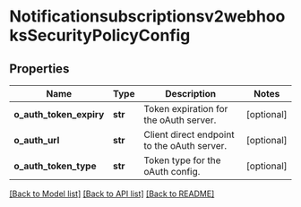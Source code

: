 # Notificationsubscriptionsv2webhooksSecurityPolicyConfig

## Properties
Name | Type | Description | Notes
------------ | ------------- | ------------- | -------------
**o_auth_token_expiry** | **str** | Token expiration for the oAuth server. | [optional] 
**o_auth_url** | **str** | Client direct endpoint to the oAuth server. | [optional] 
**o_auth_token_type** | **str** | Token type for the oAuth config. | [optional] 

[[Back to Model list]](../README.md#documentation-for-models) [[Back to API list]](../README.md#documentation-for-api-endpoints) [[Back to README]](../README.md)


